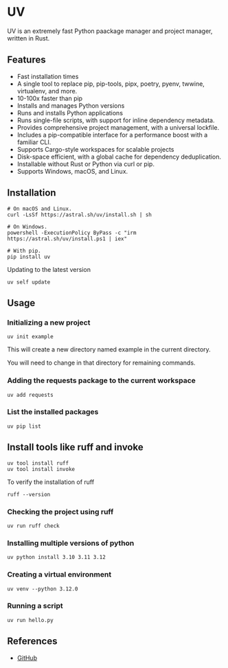 # UV

UV is an extremely fast Python paackage manager and project manager, written in Rust.

## Features

- Fast installation times
- A single tool to replace pip, pip-tools, pipx, poetry, pyenv, twwine, virtualenv, and more.
- 10-100x faster than pip
- Installs and manages Python versions
- Runs and installs Python applications
- Runs single-file scripts, with support for inline dependency metadata.
- Provides comprehensive project management, with a universal lockfile.
- Includes a pip-compatible interface for a performance boost with a familiar CLI.
- Supports Cargo-style workspaces for scalable projects
- Disk-space efficient, with a global cache for dependency deduplication.
- Installable without Rust or Python via curl or pip.
- Supports Windows, macOS, and Linux.

## Installation

```Shell
# On macOS and Linux.
curl -LsSf https://astral.sh/uv/install.sh | sh
```

```Shell
# On Windows.
powershell -ExecutionPolicy ByPass -c "irm https://astral.sh/uv/install.ps1 | iex"
```

```Shell
# With pip.
pip install uv
```

Updating to the latest version 

```Shell
uv self update
```

## Usage

### Initializing a new project

```shell
uv init example
```

This will create a new directory named example in the current directory.

You will need to change in that directory for remaining commands.

### Adding the requests package to the current workspace

```shell
uv add requests
```

### List the installed packages

```shell
uv pip list
```

## Install tools like ruff and invoke

```shell
uv tool install ruff
uv tool install invoke
```

To verify the installation of ruff

```shell
ruff --version
```

### Checking the project using ruff

```shell
uv run ruff check
```

### Installing multiple versions of python

```shell
uv python install 3.10 3.11 3.12
```

### Creating a virtual environment

```shell
uv venv --python 3.12.0
```

### Running a script

```shell
uv run hello.py
```


## References

- [GitHub](https://github.com/astral-sh/uv)